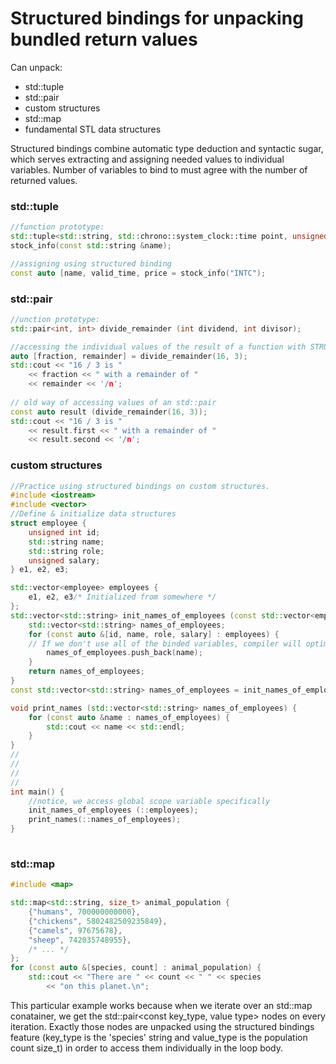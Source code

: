 # Structured bindings for unpacking bundled return values
Can unpack:
- std::tuple
- std::pair
- custom structures
- std::map
- fundamental STL data structures

Structured bindings combine automatic type deduction and syntactic sugar, which serves extracting and assigning needed values to individual variables. Number of variables to bind to must agree with the number of returned values.

### std::tuple
```C++
//function prototype:
std::tuple<std::string, std::chrono::system_clock::time point, unsigned>
stock_info(const std::string &name);

//assigning using structured binding
const auto [name, valid_time, price = stock_info("INTC");
```
### std::pair
```C++
//unction prototype:
std::pair<int, int> divide_remainder (int dividend, int divisor);

//accessing the individual values of the result of a function with STRUCTURED BINDING
auto [fraction, remainder] = divide_remainder(16, 3);
std::cout << "16 / 3 is "
	<< fraction << " with a remainder of "
	<< remainder << '/n';
		  
// old way of accessing values of an std::pair
const auto result (divide_remainder(16, 3));
std::cout << "16 / 3 is "
	<< result.first << " with a remainder of "
	<< result.second << '/n';
```
### custom structures
```C++
//Practice using structured bindings on custom structures.
#include <iostream>
#include <vector>
//Define & initialize data structures
struct employee {
	unsigned int id;
	std::string name;
	std::string role;
	unsigned salary;
} e1, e2, e3;

std::vector<employee> employees {
	e1, e2, e3/* Initialized from somewhere */
};
std::vector<std::string> init_names_of_employees (const std::vector<employee> employees) {
	std::vector<std::string> names_of_employees;
	for (const auto &[id, name, role, salary] : employees) {
	// If we don't use all of the binded variables, compiler will optimize it out and will not bind values to unused variables.
		names_of_employees.push_back(name);
	}
	return names_of_employees;
}
const std::vector<std::string> names_of_employees = init_names_of_employees(::employees);

void print_names (std::vector<std::string> names_of_employees) {
    for (const auto &name : names_of_employees) {
        std::cout << name << std::endl;
    }
}
//
//
//
//
int main() {
	//notice, we access global scope variable specifically
	init_names_of_employees (::employees);
    print_names(::names_of_employees);
}
	
```
### std::map
```C++
#include <map>

std::map<std::string, size_t> animal_population {
	{"humans", 700000000000},
	{"chickens", 5802482509235849},
	{"camels", 97675678},
	"sheep", 742035748955},
	/* ... */
};
for (const auto &[species, count] : animal_population) {
	std::cout << "There are " << count << " " << species
		<< "on this planet.\n";
```
This particular example works because when we iterate over an std::map conatainer, we get the std::pair<const key_type, value type> nodes on every iteration.
Exactly those nodes are unpacked using the structured bindings feature (key_type is the 'species' string and value_type is the population count size_t) in order to access them individually in the loop body.
